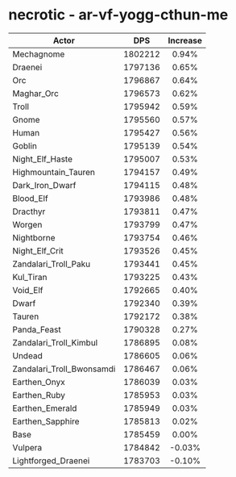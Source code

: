 # necrotic - ar-vf-yogg-cthun-me
| Actor | DPS | Increase |
|---|:---:|:---:|
|Mechagnome|1802212|0.94%|
|Draenei|1797136|0.65%|
|Orc|1796867|0.64%|
|Maghar_Orc|1796573|0.62%|
|Troll|1795942|0.59%|
|Gnome|1795560|0.57%|
|Human|1795427|0.56%|
|Goblin|1795139|0.54%|
|Night_Elf_Haste|1795007|0.53%|
|Highmountain_Tauren|1794157|0.49%|
|Dark_Iron_Dwarf|1794115|0.48%|
|Blood_Elf|1793986|0.48%|
|Dracthyr|1793811|0.47%|
|Worgen|1793799|0.47%|
|Nightborne|1793754|0.46%|
|Night_Elf_Crit|1793526|0.45%|
|Zandalari_Troll_Paku|1793441|0.45%|
|Kul_Tiran|1793225|0.43%|
|Void_Elf|1792665|0.40%|
|Dwarf|1792340|0.39%|
|Tauren|1792172|0.38%|
|Panda_Feast|1790328|0.27%|
|Zandalari_Troll_Kimbul|1786895|0.08%|
|Undead|1786605|0.06%|
|Zandalari_Troll_Bwonsamdi|1786467|0.06%|
|Earthen_Onyx|1786039|0.03%|
|Earthen_Ruby|1785953|0.03%|
|Earthen_Emerald|1785949|0.03%|
|Earthen_Sapphire|1785813|0.02%|
|Base|1785459|0.00%|
|Vulpera|1784842|-0.03%|
|Lightforged_Draenei|1783703|-0.10%|
